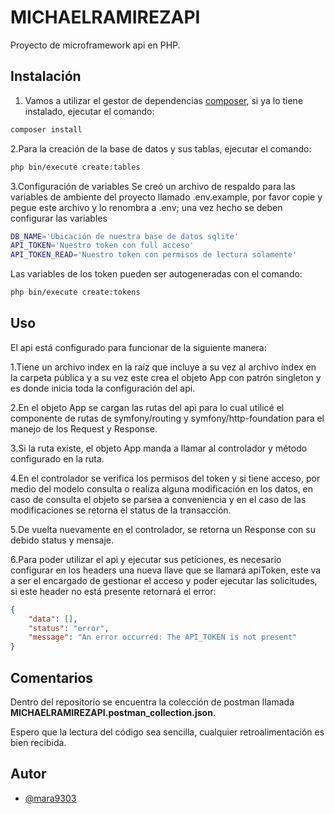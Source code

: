 # MICHAELRAMIREZAPI

Proyecto de microframework api en PHP.

## Instalación

1. Vamos a utilizar el gestor de dependencias [composer](https://getcomposer.org/), si ya lo tiene instalado, ejecutar el comando:

```bash
composer install
```

2.Para la creación de la base de datos y sus tablas, ejecutar el comando:

```bash
php bin/execute create:tables
```

3.Configuración de variables
Se creó un archivo de respaldo para las variables de ambiente del proyecto llamado .env.example, por favor copie y pegue este archivo y lo renombra a .env; una vez hecho se deben configurar las variables

```bash
DB_NAME='Ubicación de nuestra base de datos sqlite'
API_TOKEN='Nuestro token con full acceso'
API_TOKEN_READ='Nuestro token con permisos de lectura solamente'
```
Las variables de los token pueden ser autogeneradas con el comando:

```bash
php bin/execute create:tokens
```

## Uso

El api está configurado para funcionar de la siguiente manera:

1.Tiene un archivo index en la raíz que incluye a su vez al archivo index en la carpeta pública y a su vez este crea el objeto App con patrón singleton y es donde inicia toda la configuración del api.

2.En el objeto App se cargan las rutas del api para lo cual utilicé el componente de rutas de symfony/routing y symfony/http-foundation para el manejo de los Request y Response.

3.Si la ruta existe, el objeto App manda a llamar al controlador y método configurado en la ruta.

4.En el controlador se verifica los permisos del token y si tiene acceso, por medio del modelo consulta o realiza alguna modificación en los datos, en caso de consulta el objeto se parsea a conveniencia y en el caso de las modificaciones se retorna el status de la transacción.

5.De vuelta nuevamente en el controlador, se retorna un Response con su debido status y mensaje.

6.Para poder utilizar el api y ejecutar sus peticiones, es necesario configurar en los headers una nueva llave que se llamará apiToken, este va a ser el encargado de gestionar el acceso y poder ejecutar las solicitudes, si este header no está presente retornará el error:

```json
{
    "data": [],
    "status": "error",
    "message": "An error occurred: The API_TOKEN is not present"
}
```

## Comentarios
Dentro del repositorio se encuentra la colección de postman llamada **MICHAELRAMIREZAPI.postman_collection.json**.

Espero que la lectura del código sea sencilla, cualquier retroalimentación es bien recibida.
    
## Autor

- [@mara9303](https://github.com/mara9303)